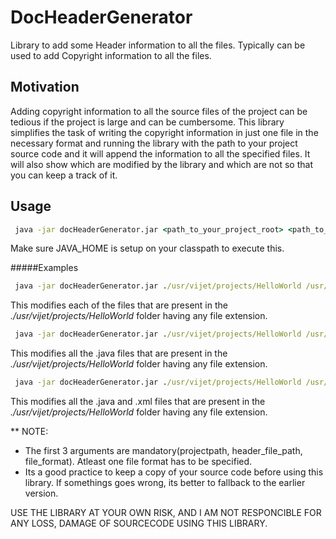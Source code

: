 # DocHeaderGenerator
Library to add some Header information to all the files. Typically can be used to add Copyright information to all the files.


## Motivation
Adding copyright information to all the source files of the project can be tedious if the project is large and can be cumbersome.
This library simplifies the task of writing the copyright information in just one file in the necessary format and running the library with the path to your project source code and it will append the information to all the specified files.
It will also show which are modified by the library and which are not so that you can keep a track of it.

## Usage
``` cmd
 java -jar docHeaderGenerator.jar <path_to_your_project_root> <path_to_header_file> <fileType> <fileType> ...
``` 
 Make sure JAVA_HOME is setup on your classpath to execute this.
 
#####Examples
``` cmd
 java -jar docHeaderGenerator.jar ./usr/vijet/projects/HelloWorld /usr/licenses/apache_license.txt *.* 
``` 
This modifies each of the files that are present in the *./usr/vijet/projects/HelloWorld* folder having any file extension.
``` cmd
 java -jar docHeaderGenerator.jar ./usr/vijet/projects/HelloWorld /usr/licenses/apache_license.txt *.java
``` 
This modifies all the .java files that are present in the *./usr/vijet/projects/HelloWorld* folder having any file extension.

``` cmd
 java -jar docHeaderGenerator.jar ./usr/vijet/projects/HelloWorld /usr/licenses/apache_license.txt *.java *.xml 
``` 
This modifies all the .java and .xml files that are present in the *./usr/vijet/projects/HelloWorld* folder having any file extension.


** NOTE:
* The first 3 arguments are mandatory(projectpath, header_file_path, file_format). Atleast one file format has to be specified.
* Its a good practice to keep a copy of your source code before using this library. If somethings goes wrong, its better to fallback to the earlier version.


USE THE LIBRARY AT YOUR OWN RISK, AND I AM NOT RESPONCIBLE FOR ANY LOSS, DAMAGE OF SOURCECODE USING THIS LIBRARY.
